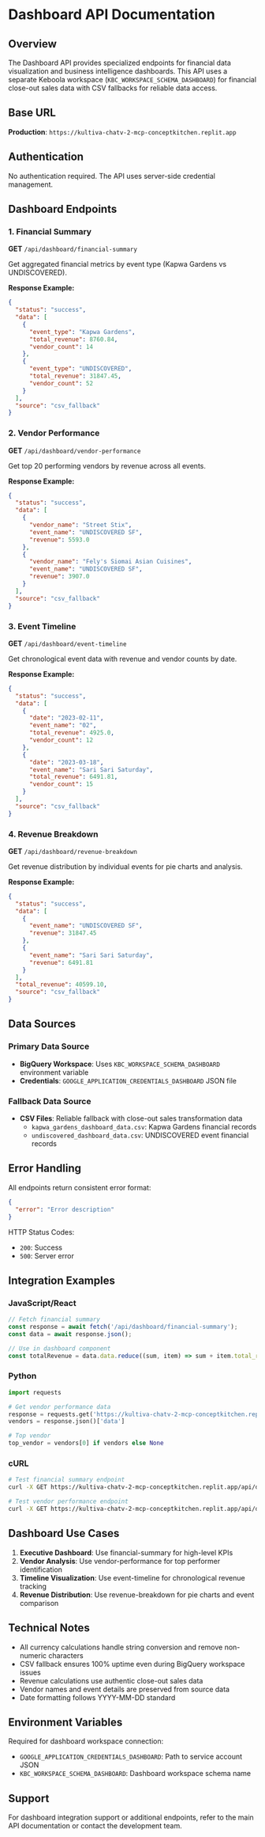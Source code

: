 # Dashboard API Documentation

## Overview

The Dashboard API provides specialized endpoints for financial data visualization and business intelligence dashboards. This API uses a separate Keboola workspace (`KBC_WORKSPACE_SCHEMA_DASHBOARD`) for financial close-out sales data with CSV fallbacks for reliable data access.

## Base URL

**Production**: `https://kultiva-chatv-2-mcp-conceptkitchen.replit.app`

## Authentication

No authentication required. The API uses server-side credential management.

## Dashboard Endpoints

### 1. Financial Summary

**GET** `/api/dashboard/financial-summary`

Get aggregated financial metrics by event type (Kapwa Gardens vs UNDISCOVERED).

**Response Example:**
```json
{
  "status": "success",
  "data": [
    {
      "event_type": "Kapwa Gardens",
      "total_revenue": 8760.84,
      "vendor_count": 14
    },
    {
      "event_type": "UNDISCOVERED",
      "total_revenue": 31847.45,
      "vendor_count": 52
    }
  ],
  "source": "csv_fallback"
}
```

### 2. Vendor Performance

**GET** `/api/dashboard/vendor-performance`

Get top 20 performing vendors by revenue across all events.

**Response Example:**
```json
{
  "status": "success",
  "data": [
    {
      "vendor_name": "Street Stix",
      "event_name": "UNDISCOVERED SF",
      "revenue": 5593.0
    },
    {
      "vendor_name": "Fely's Siomai Asian Cuisines",
      "event_name": "UNDISCOVERED SF", 
      "revenue": 3907.0
    }
  ],
  "source": "csv_fallback"
}
```

### 3. Event Timeline

**GET** `/api/dashboard/event-timeline`

Get chronological event data with revenue and vendor counts by date.

**Response Example:**
```json
{
  "status": "success",
  "data": [
    {
      "date": "2023-02-11",
      "event_name": "02",
      "total_revenue": 4925.0,
      "vendor_count": 12
    },
    {
      "date": "2023-03-18", 
      "event_name": "Sari Sari Saturday",
      "total_revenue": 6491.81,
      "vendor_count": 15
    }
  ],
  "source": "csv_fallback"
}
```

### 4. Revenue Breakdown

**GET** `/api/dashboard/revenue-breakdown`

Get revenue distribution by individual events for pie charts and analysis.

**Response Example:**
```json
{
  "status": "success",
  "data": [
    {
      "event_name": "UNDISCOVERED SF",
      "revenue": 31847.45
    },
    {
      "event_name": "Sari Sari Saturday", 
      "revenue": 6491.81
    }
  ],
  "total_revenue": 40599.10,
  "source": "csv_fallback"
}
```

## Data Sources

### Primary Data Source
- **BigQuery Workspace**: Uses `KBC_WORKSPACE_SCHEMA_DASHBOARD` environment variable
- **Credentials**: `GOOGLE_APPLICATION_CREDENTIALS_DASHBOARD` JSON file

### Fallback Data Source
- **CSV Files**: Reliable fallback with close-out sales transformation data
  - `kapwa_gardens_dashboard_data.csv`: Kapwa Gardens financial records
  - `undiscovered_dashboard_data.csv`: UNDISCOVERED event financial records

## Error Handling

All endpoints return consistent error format:

```json
{
  "error": "Error description"
}
```

HTTP Status Codes:
- `200`: Success
- `500`: Server error

## Integration Examples

### JavaScript/React
```javascript
// Fetch financial summary
const response = await fetch('/api/dashboard/financial-summary');
const data = await response.json();

// Use in dashboard component
const totalRevenue = data.data.reduce((sum, item) => sum + item.total_revenue, 0);
```

### Python
```python
import requests

# Get vendor performance data
response = requests.get('https://kultiva-chatv-2-mcp-conceptkitchen.replit.app/api/dashboard/vendor-performance')
vendors = response.json()['data']

# Top vendor
top_vendor = vendors[0] if vendors else None
```

### cURL
```bash
# Test financial summary endpoint
curl -X GET https://kultiva-chatv-2-mcp-conceptkitchen.replit.app/api/dashboard/financial-summary

# Test vendor performance endpoint  
curl -X GET https://kultiva-chatv-2-mcp-conceptkitchen.replit.app/api/dashboard/vendor-performance
```

## Dashboard Use Cases

1. **Executive Dashboard**: Use financial-summary for high-level KPIs
2. **Vendor Analysis**: Use vendor-performance for top performer identification
3. **Timeline Visualization**: Use event-timeline for chronological revenue tracking
4. **Revenue Distribution**: Use revenue-breakdown for pie charts and event comparison

## Technical Notes

- All currency calculations handle string conversion and remove non-numeric characters
- CSV fallback ensures 100% uptime even during BigQuery workspace issues
- Revenue calculations use authentic close-out sales data
- Vendor names and event details are preserved from source data
- Date formatting follows YYYY-MM-DD standard

## Environment Variables

Required for dashboard workspace connection:
- `GOOGLE_APPLICATION_CREDENTIALS_DASHBOARD`: Path to service account JSON
- `KBC_WORKSPACE_SCHEMA_DASHBOARD`: Dashboard workspace schema name

## Support

For dashboard integration support or additional endpoints, refer to the main API documentation or contact the development team.